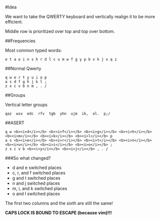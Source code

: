 #Idea

We want to take the QWERTY keyboard and vertically realign it to be more efficient.

Middle row is prioritized over top and top over bottom.

##Frequencies

Most common typed words:

	e t a o i n s h r d l c u m w f g y p b v k j x q z

##Normal Qwerty

	q w e r t y u i o p
	a s d f g h j k l ;
	z x c v b n m , . /

##Groups

Vertical letter groups

	qaz  wsx  edc  rfv  tgb  yhn  ujm  ik,  ol.  p;/

##ASERT

	q w <b><i>d</i></b> <b><i>f</i></b> <b><i>g</i></b> <b><i>h</i></b> <b><i>m</i></b> <b><i>k</i></b> <b><i>l</i></b> p
	a s <b><i>e</i></b> <b><i>r</i></b> <b><i>t</i></b> <b><i>n</i></b> <b><i>u</i></b> <b><i>i</i></b> <b><i>o</i></b> ;
	z x c v b <b><i>y</i></b> <b><i>j</i></b> , . /

###So what changed?

* d and e switched places
* c, r, and f switched places
* g and t switched places
* n and j switched places
* m, i, and k switched places
* o and l switched places

The first two columns and the sixth are still the same!

**CAPS LOCK IS BOUND TO ESCAPE (because vim)!!!**
